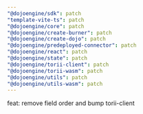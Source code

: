 ```yaml
---
"@dojoengine/sdk": patch
"template-vite-ts": patch
"@dojoengine/core": patch
"@dojoengine/create-burner": patch
"@dojoengine/create-dojo": patch
"@dojoengine/predeployed-connector": patch
"@dojoengine/react": patch
"@dojoengine/state": patch
"@dojoengine/torii-client": patch
"@dojoengine/torii-wasm": patch
"@dojoengine/utils": patch
"@dojoengine/utils-wasm": patch
---
```


feat: remove field order and bump torii-client
